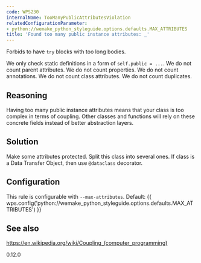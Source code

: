 ```yaml
---
code: WPS230
internalName: TooManyPublicAttributesViolation
relatedConfigurationParameter:
- python://wemake_python_styleguide.options.defaults.MAX_ATTRIBUTES
title: 'Found too many public instance attributes: _'
---
```


Forbids to have `try` blocks with too long bodies.

We only check static definitions in a form of `self.public = ...`. We do
not count parent attributes. We do not count properties. We do not count
annotations. We do not count class attributes. We do not count
duplicates.

## Reasoning
Having too many public instance attributes means that your class is
too complex in terms of coupling. Other classes and functions will
rely on these concrete fields instead of better abstraction layers.

## Solution
Make some attributes protected. Split this class into several ones.
If class is a Data Transfer Object, then use `@dataclass` decorator.

## Configuration
This rule is configurable with `--max-attributes`. Default:
{{ wps.config('python://wemake_python_styleguide.options.defaults.MAX_ATTRIBUTES') }}

## See also
<https://en.wikipedia.org/wiki/Coupling_(computer_programming)>

<div class="versionadded">

0.12.0

</div>